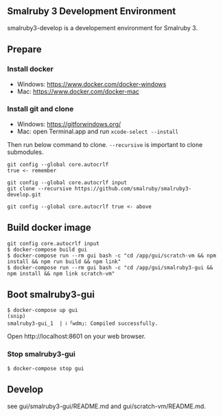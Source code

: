 ## Smalruby 3 Development Environment

smalruby3-develop is a developement environment for Smalruby 3.

## Prepare

### Install docker

 - Windows: https://www.docker.com/docker-windows
 - Mac: https://www.docker.com/docker-mac

### Install git and clone

 - Windows: https://gitforwindows.org/
 - Mac: open Terminal.app and run `xcode-select --install`
 
Then run below command to clone. `--recursive` is important to clone submodules.

```
git config --global core.autocrlf
true <- remember

git config --global core.autocrlf input
git clone --recursive https://github.com/smalruby/smalruby3-develop.git

git config --global core.autocrlf true <- above
```

## Build docker image

```
git config core.autocrlf input
$ docker-compose build gui
$ docker-compose run --rm gui bash -c "cd /app/gui/scratch-vm && npm install && npm run build && npm link"
$ docker-compose run --rm gui bash -c "cd /app/gui/smalruby3-gui && npm install && npm link scratch-vm"
```

## Boot smalruby3-gui

```
$ docker-compose up gui
(snip)
smalruby3-gui_1  | ℹ ｢wdm｣: Compiled successfully.
```

Open http://localhost:8601 on your web browser.

### Stop smalruby3-gui

```
$ docker-compose stop gui
```

## Develop

see gui/smalruby3-gui/README.md and gui/scratch-vm/README.md.
